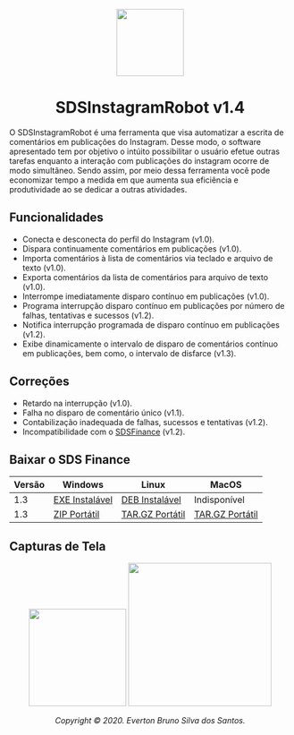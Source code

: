 <p id="simbol" align="center">
	<img src="https://i.imgur.com/cjXRVut.png" height="120px"/>
	<h1 align="center">SDSInstagramRobot v1.4</h1>
</p>

O SDSInstagramRobot é uma ferramenta que visa automatizar a escrita de comentários em publicações do Instagram. Desse modo, o software apresentado tem por objetivo o intúito possibilitar o usuário efetue outras tarefas enquanto a interação com publicações do instagram ocorre de modo simultâneo. Sendo assim, por meio dessa ferramenta você pode economizar tempo a medida em que aumenta sua eficiência e produtividade ao se dedicar a outras atividades.

## Funcionalidades
- Conecta e desconecta do perfil do Instagram (v1.0).
- Dispara continuamente comentários em publicações (v1.0).
- Importa comentários à lista de comentários via teclado e arquivo de texto (v1.0).
- Exporta comentários da lista de comentários para arquivo de texto (v1.0).
- Interrompe imediatamente disparo contínuo em publicações (v1.0).
- Programa interrupção disparo contínuo em publicações por número de falhas, tentativas e sucessos (v1.2).
- Notifica interrupção programada de disparo contínuo em publicações (v1.2).
- Exibe dinamicamente o intervalo de disparo de comentários contínuo em publicações, bem como, o intervalo de disfarce (v1.3).

## Correções
- Retardo na interrupção (v1.0).
- Falha no disparo de comentário único (v1.1).
- Contabilização inadequada de falhas, sucessos e tentativas (v1.2).
- Incompatibilidade com o [SDSFinance][01] (v1.2).

## Baixar o SDS Finance

| Versão | Windows | Linux | MacOS |
| --- | --- | --- | --- |
| 1.3 | [EXE Instalável][100] | [DEB Instalável][200] | Indisponível |
| 1.3 | [ZIP Portátil][101] | [TAR.GZ Portátil][201] | [TAR.GZ Portátil][301] |

## Capturas de Tela

<p id="simbol" align="center">
	<img src="https://media.giphy.com/media/7120mApt6ZTDWglVTw/giphy.gif" height="174px"/>
	<img src="https://media.giphy.com/media/Di1dvkPYMC5lcgGmPa/giphy.gif" height="256px"/>
</p>

[//]: #DownloadFile
[100]: https://github.com/evertonbrunosds/SDSInstagramRobot/releases/download/v1.3/SDSIR-Windows-setup-32and64.exe
[101]: https://github.com/evertonbrunosds/SDSInstagramRobot/releases/download/v1.3/SDSIR-Windows-portable-32and64.zip
[200]: https://github.com/evertonbrunosds/SDSInstagramRobot/releases/download/v1.3/SDSIR-Linux-setup-32and64.deb
[201]: https://github.com/evertonbrunosds/SDSInstagramRobot/releases/download/v1.3/SDSIR-Linux-portable-32and64.tar.gz
[301]: https://github.com/evertonbrunosds/SDSInstagramRobot/releases/download/v1.3/SDSIR-MacOS-portable.tar.gz

[//]: #URL
[01]: https://github.com/evertonbrunosds/SDSFinance

<p align="center"><em> Copyright © 2020. Everton Bruno Silva dos Santos. </em></p>
